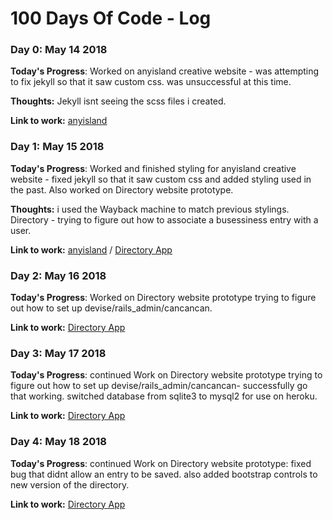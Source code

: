 # 100 Days Of Code - Log

### Day 0: May 14 2018


**Today's Progress**: Worked on anyisland creative website - was attempting to fix jekyll so that it saw custom css. was unsuccessful at this time.

**Thoughts:** Jekyll isnt seeing the scss files i created.

**Link to work:** [anyisland](http://www.anyisland.com)



### Day 1: May 15 2018


**Today's Progress**: Worked and finished styling for anyisland creative website - fixed jekyll so that it saw custom css and added styling used in the past. Also worked on Directory website prototype.

**Thoughts:** i used the Wayback machine to match previous stylings. Directory - trying to figure out how to associate a busessiness entry with a user.

**Link to work:** [anyisland](http://www.anyisland.com) / [Directory App](https://anyisland-directory.herokuapp.com/)


  ### Day 2: May 16 2018


**Today's Progress**: Worked on Directory website prototype trying to figure out how to set up devise/rails_admin/cancancan.

**Link to work:** [Directory App](https://anyisland-directory.herokuapp.com/)

 ### Day 3: May 17 2018


**Today's Progress**: continued Work on Directory website prototype trying to figure out how to set up devise/rails_admin/cancancan- successfully go that working. switched database from sqlite3 to mysql2 for use on heroku.

**Link to work:** [Directory App](https://anyisland-directory.herokuapp.com/)

### Day 4: May 18 2018


**Today's Progress**: continued Work on Directory website prototype: fixed bug that didnt allow an entry to be saved. also added bootstrap controls to new version of the directory.

**Link to work:** [Directory App](https://anyisland-directory.herokuapp.com/)


  
  
